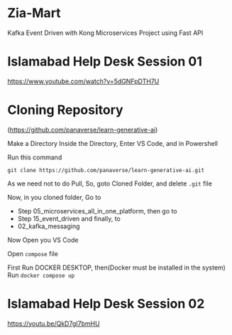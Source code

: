 # Zia-Mart
Kafka Event Driven with Kong Microservices Project using Fast API

# Islamabad Help Desk Session 01
https://www.youtube.com/watch?v=5dGNFpDTH7U

# Cloning Repository
(https://github.com/panaverse/learn-generative-ai)

Make a Directory
Inside the Directory, Enter VS Code, and in Powershell 

Run this command

```
git clone https://github.com/panaverse/learn-generative-ai.git
```
As we need not to do Pull, So, goto Cloned Folder, and delete ``` .git ``` file

Now, in you cloned folder, Go to

* Step 05_microservices_all_in_one_platform, then go to
* Step 15_event_driven and finally, to
* 02_kafka_messaging

Now Open you VS Code

Open ```compose``` file

First Run DOCKER DESKTOP, then(Docker must be installed in the system)
Run ```docker compose up```

# Islamabad Help Desk Session 02
https://youtu.be/QkD7gI7bmHU
